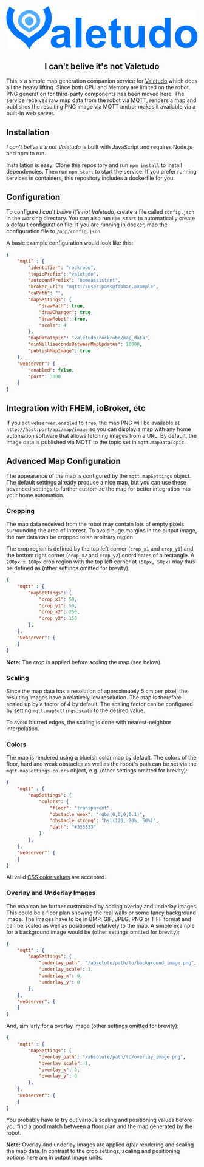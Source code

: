 <div align="center">
    <a href="https://github.com/Hypfer/Valetudo">
        <img src="https://github.com/Hypfer/Valetudo/blob/master/assets/logo/valetudo_logo_with_name.svg" width="800" alt="valetudo">
    </a>
    <p align="center"><h2>I can't belive it's not Valetudo</h2></p>
</div>

This is a simple map generation companion service for
[Valetudo](https://github.com/Hypfer/Valetudo) which does all the heavy
lifting.
Since both CPU and Memory are limited on the robot, PNG generation for
third-party components has been moved here. The service receives raw map
data from the robot via MQTT, renders a map and publishes the resulting
PNG image via MQTT and/or makes it available via a built-in web server.

## Installation

*I can't belive it's not Valetudo* is built with JavaScript and requires
Node.js and npm to run.

Installation is easy: Clone this repository and run `npm install` to
install dependencies. Then run `npm start` to start the service.
If you prefer running services in containers, this repository includes
a dockerfile for you.

## Configuration
To configure *I can't belive it's not Valetudo*, create a file called
`config.json` in the working directory. You can also run `npm start` to
automatically create a default configuration file. If you are running in
docker, map the configuration file to `/app/config.json`.

A basic example configuration would look like this:

```json
{
    "mqtt" : {
        "identifier": "rockrobo",
        "topicPrefix": "valetudo",
        "autoconfPrefix": "homeassistant",
        "broker_url": "mqtt://user:pass@foobar.example",
        "caPath": "",
        "mapSettings": {
            "drawPath": true,
            "drawCharger": true,
            "drawRobot": true,
            "scale": 4
        },
        "mapDataTopic": "valetudo/rockrobo/map_data",
        "minMillisecondsBetweenMapUpdates": 10000,
        "publishMapImage": true
    },
    "webserver": {
        "enabled": false,
        "port": 3000
    }
}
```

## Integration with FHEM, ioBroker, etc
If you set `webserver.enabled` to `true`, the map PNG will be available
at `http://host:port/api/map/image` so you can display a map with any
home automation software that allows fetching images from a URL.
By default, the image data is published via MQTT to the topic set in
`mqtt.mapDataTopic`.

## Advanced Map Configuration
The appearance of the map is configured by the `mqtt.mapSettings`
object. The default settings already produce a nice map, but you can 
use these advanced settings to further customize the map for better
integration into your home automation.

### Cropping
The map data received from the robot may contain lots of empty pixels
surrounding the area of interest.
To avoid huge margins in the output image, the raw data can be cropped
to an arbitrary region.

The crop region is defined by the top left corner (`crop_x1` and
`crop_y1`) and the bottom right corner (`crop_x2` and `crop_y2`)
coordinates of a rectangle.
A `200px x 100px` crop region with the top left corner at
`(50px, 50px)` may thus be defined as (other settings omitted for
brevity):

```json
{
    "mqtt" : {
        "mapSettings": {
            "crop_x1": 50,
            "crop_y1": 50,
            "crop_x2": 250,
            "crop_y2": 150
        },
    },
    "webserver": {
    }
}
```

**Note:** The crop is applied before *scaling* the map (see below).

### Scaling
Since the map data has a resolution of approximately 5 cm per pixel, the
resulting images have a relatively low resolution. The map is therefore
scaled up by a factor of 4 by default. The scaling factor can be
configured by setting `mqtt.mapSettings.scale` to the desired value.

To avoid blurred edges, the scaling is done with nearest-neighbor
interpolation.

### Colors
The map is rendered using a blueish color map by default. The colors
of the floor, hard and weak obstacles as well as the robot's path can
be set via the `mqtt.mapSettings.colors` object, e.g. (other settings
omitted for brevity):

```json
{
    "mqtt" : {
        "mapSettings": {
            "colors": {
                "floor": "transparent",
                "obstacle_weak": "rgba(0,0,0,0.1)",
                "obstacle_strong": "hsl(120, 20%, 50%)",
                "path": "#333333"
            }
        },
    },
    "webserver": {
    }
}
```

All valid
[CSS color values](https://developer.mozilla.org/en-US/docs/Web/CSS/color_value)
are accepted.

### Overlay and Underlay Images
The map can be further customized by adding overlay and underlay images.
This could be a floor plan showing the real walls or some fancy
background image. The images have to be in BMP, GIF, JPEG, PNG or TIFF
format and can be scaled as well as positioned relatively to the map.
A simple example for a background image would be (other settings omitted
for brevity):

```json
{
    "mqtt" : {
        "mapSettings": {
            "underlay_path": "/absolute/path/to/background_image.png",
            "underlay_scale": 1,
            "underlay_x": 0,
            "underlay_y": 0
        },
    },
    "webserver": {
    }
}
```

And, similarly for a overlay image (other settings omitted for brevity): 

```json
{
    "mqtt" : {
        "mapSettings": {
            "overlay_path": "/absolute/path/to/overlay_image.png",
            "overlay_scale": 1,
            "overlay_x": 0,
            "overlay_y": 0
        },
    },
    "webserver": {
    }
}
```

You probably have to try out various scaling and positioning values
before you find a good match between a floor plan and the map generated
by the robot.

**Note:** Overlay and underlay images are applied *after* rendering and
scaling the map data. In contrast to the crop settings, scaling and
positioning options here are in output image units.
